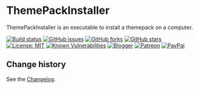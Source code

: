 # ThemePackInstaller
ThemePackInstaller is an executable to install a themepack on a computer.

[![Build status](https://ci.appveyor.com/api/projects/status/nolcmj67k48ab4pe?svg=true)](https://ci.appveyor.com/project/SeppPenner/themepackinstaller)
[![GitHub issues](https://img.shields.io/github/issues/SeppPenner/ThemePackInstaller.svg)](https://github.com/SeppPenner/ThemePackInstaller/issues)
[![GitHub forks](https://img.shields.io/github/forks/SeppPenner/ThemePackInstaller.svg)](https://github.com/SeppPenner/ThemePackInstaller/network)
[![GitHub stars](https://img.shields.io/github/stars/SeppPenner/ThemePackInstaller.svg)](https://github.com/SeppPenner/ThemePackInstaller/stargazers)
[![License: MIT](https://img.shields.io/badge/License-MIT-blue.svg)](https://raw.githubusercontent.com/SeppPenner/ThemePackInstaller/master/License.txt)
[![Known Vulnerabilities](https://snyk.io/test/github/SeppPenner/ThemePackInstaller/badge.svg)](https://snyk.io/test/github/SeppPenner/ThemePackInstaller)
[![Blogger](https://img.shields.io/badge/Follow_me_on-blogger-orange)](https://franzhuber23.blogspot.de/)
[![Patreon](https://img.shields.io/badge/Patreon-F96854?logo=patreon&logoColor=white)](https://patreon.com/SeppPennerOpenSourceDevelopment)
[![PayPal](https://img.shields.io/badge/PayPal-00457C?logo=paypal&logoColor=white)](https://paypal.me/th070795)

Change history
--------------

See the [Changelog](https://github.com/SeppPenner/ThemePackInstaller/blob/master/Changelog.md).
